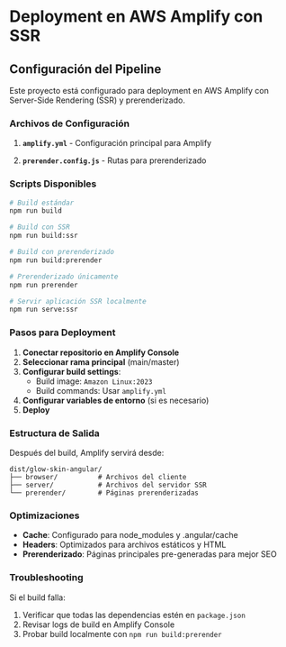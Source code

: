 # Deployment en AWS Amplify con SSR

## Configuración del Pipeline

Este proyecto está configurado para deployment en AWS Amplify con Server-Side Rendering (SSR) y prerenderizado.

### Archivos de Configuración

1. **`amplify.yml`** - Configuración principal para Amplify

2. **`prerender.config.js`** - Rutas para prerenderizado

### Scripts Disponibles

```bash
# Build estándar
npm run build

# Build con SSR
npm run build:ssr

# Build con prerenderizado
npm run build:prerender

# Prerenderizado únicamente
npm run prerender

# Servir aplicación SSR localmente
npm run serve:ssr
```

### Pasos para Deployment

1. **Conectar repositorio en Amplify Console**
2. **Seleccionar rama principal** (main/master)
3. **Configurar build settings**:
   - Build image: `Amazon Linux:2023`
   - Build commands: Usar `amplify.yml`
4. **Configurar variables de entorno** (si es necesario)
5. **Deploy**

### Estructura de Salida

Después del build, Amplify servirá desde:

```
dist/glow-skin-angular/
├── browser/          # Archivos del cliente
├── server/           # Archivos del servidor SSR
└── prerender/        # Páginas prerenderizadas
```

### Optimizaciones

- **Cache**: Configurado para node_modules y .angular/cache
- **Headers**: Optimizados para archivos estáticos y HTML
- **Prerenderizado**: Páginas principales pre-generadas para mejor SEO

### Troubleshooting

Si el build falla:

1. Verificar que todas las dependencias estén en `package.json`
2. Revisar logs de build en Amplify Console
3. Probar build localmente con `npm run build:prerender`
